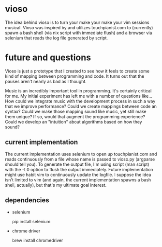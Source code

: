 # vioso

The idea behind vioso is to turn your make your make your vim sessions musical.  Vioso was inspired by and utilizes touchpianist.com to (currently) spawn a bash shell (via nix script with immediate flush) and a browser via selenium that reads the log file generated by script.

# future and questions

Vioso is just a prototype that I created to see how it feels to create some kind of mapping between programming and code.  It turns out that the pauses aren't nearly as bad as I thought.  


Music is an incredibly important tool in programming. It's certainly critical for me.  My initial experiment has left me with a number of questions like... How could we integrate music with the development process in such a way that we improve performance?  Could we create mappings between code an syntax?  Could we make those mapping sound like music, yet still make them unique?  If so, would that augment the programming experience?  Could we develop an "intuition" about algorithms based on how they sound?


## current implementation

The current implementation uses selenium to open up touchpianist.com and reads continuously from a file whose name is passed to vioso.py (argparse should tell you).  To generate the output file, I'm using script (man script) with the -t 0 option to flush the output immediately.  Future implementation might use habit vim to continuously update the logfile.  I suppose the idea isn't limited to vim (and again, the current implementation spawns a bash shell, actually), but that's my ultimate goal interest.


## dependencies
    
* selenium
    
    pip install selenium

* chrome driver
    
    brew install chromedriver

